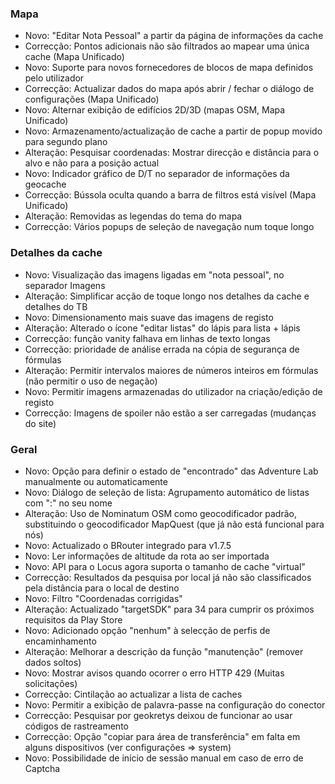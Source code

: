 ### Mapa
- Novo: "Editar Nota Pessoal" a partir da página de informações da cache
- Correcção: Pontos adicionais não são filtrados ao mapear uma única cache (Mapa Unificado)
- Novo: Suporte para novos fornecedores de blocos de mapa definidos pelo utilizador
- Correcção: Actualizar dados do mapa após abrir / fechar o diálogo de configurações (Mapa Unificado)
- Novo: Alternar exibição de edifícios 2D/3D (mapas OSM, Mapa Unificado)
- Novo: Armazenamento/actualização de cache a partir de popup movido para segundo plano
- Alteração: Pesquisar coordenadas: Mostrar direcção e distância para o alvo e não para a posição actual
- Novo: Indicador gráfico de D/T no separador de informações da geocache
- Correcção: Bússola oculta quando a barra de filtros está visível (Mapa Unificado)
- Alteração: Removidas as legendas do tema do mapa
- Correcção: Vários popups de seleção de navegação num toque longo

### Detalhes da cache
- Novo: Visualização das imagens ligadas em "nota pessoal", no separador Imagens
- Alteração: Simplificar acção de toque longo nos detalhes da cache e detalhes do TB
- Novo: Dimensionamento mais suave das imagens de registo
- Alteração: Alterado o ícone "editar listas" do lápis para lista + lápis
- Correcção: função vanity falhava em linhas de texto longas
- Correcção: prioridade de análise errada na cópia de segurança de fórmulas
- Alteração: Permitir intervalos maiores de números inteiros em fórmulas (não permitir o uso de negação)
- Novo: Permitir imagens armazenadas do utilizador na criação/edição de registo
- Correcção: Imagens de spoiler não estão a ser carregadas (mudanças do site)

### Geral
- Novo: Opção para definir o estado de "encontrado" das Adventure Lab manualmente ou automaticamente
- Novo: Diálogo de seleção de lista: Agrupamento automático de listas com ":" no seu nome
- Alteração: Uso de Nominatum OSM como geocodificador padrão, substituindo o geocodificador MapQuest (que já não está funcional para nós)
- Novo: Actualizado o BRouter integrado para v1.7.5
- Novo: Ler informações de altitude da rota ao ser importada
- Novo: API para o Locus agora suporta o tamanho de cache "virtual"
- Correcção: Resultados da pesquisa por local já não são classificados pela distância para o local de destino
- Novo: Filtro "Coordenadas corrigidas"
- Alteração: Actualizado "targetSDK" para 34 para cumprir os próximos requisitos da Play Store
- Novo: Adicionado opção "nenhum" à selecção de perfis de encaminhamento
- Alteração: Melhorar a descrição da função "manutenção" (remover dados soltos)
- Novo: Mostrar avisos quando ocorrer o erro HTTP 429 (Muitas solicitações)
- Correcção: Cintilação ao actualizar a lista de caches
- Novo: Permitir a exibição de palavra-passe na configuração do conector
- Correcção: Pesquisar por geokretys deixou de funcionar ao usar códigos de rastreamento
- Correcção: Opção "copiar para área de transferência" em falta em alguns dispositivos (ver configurações => system)
- Novo: Possibilidade de início de sessão manual em caso de erro de Captcha

